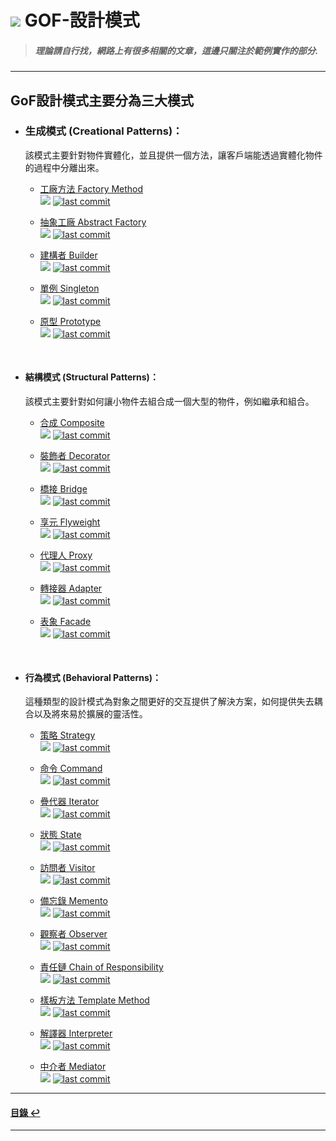 # ![](https://drive.google.com/uc?id=10INx5_pkhMcYRdx_OO4rXNXxcsvPtBYq) GOF-設計模式
> ##### 理論請自行找，網路上有很多相關的文章，這邊只關注於範例實作的部分.

---

## GoF設計模式主要分為三大模式

- ### 生成模式 (Creational Patterns)：<br>
  該模式主要針對物件實體化，並且提供一個方法，讓客戶端能透過實體化物件的過程中分離出來。
    - [工廠方法 Factory Method](https://github.com/RC-Dev-Tech/design-pattern-factory-method)
    <br>![](https://img.shields.io/badge/c%2B%2B-v1.0-blue)
    [![last commit](https://img.shields.io/github/last-commit/RC-Dev-Tech/design-pattern-factory-method)]()
    
    - [抽象工廠 Abstract Factory](https://github.com/RC-Dev-Tech/design-pattern-abstract-factory)
    <br>![](https://img.shields.io/badge/c%2B%2B-v1.0-blue)
    [![last commit](https://img.shields.io/github/last-commit/RC-Dev-Tech/design-pattern-abstract-factory)]()

    - [建構者 Builder](https://github.com/RC-Dev-Tech/design-pattern-builder)
    <br>![](https://img.shields.io/badge/c%2B%2B-v0.0-blue)
    [![last commit](https://img.shields.io/github/last-commit/RC-Dev-Tech/design-pattern-builder)]()

    - [單例 Singleton](https://github.com/RC-Dev-Tech/design-pattern-singleton)
    <br>![](https://img.shields.io/badge/c%2B%2B-v0.0-blue)
    [![last commit](https://img.shields.io/github/last-commit/RC-Dev-Tech/design-pattern-singleton)]()

    - [原型 Prototype](https://github.com/RC-Dev-Tech/design-pattern-prototype)
    <br>![](https://img.shields.io/badge/c%2B%2B-v0.0-blue)
    [![last commit](https://img.shields.io/github/last-commit/RC-Dev-Tech/design-pattern-prototype)]()

<br>

- #### 結構模式 (Structural Patterns)：<br>
  該模式主要針對如何讓小物件去組合成一個大型的物件，例如繼承和組合。
    - [合成 Composite](https://github.com/RC-Dev-Tech/design-pattern-composite)
    <br>![](https://img.shields.io/badge/c%2B%2B-v0.0-blue)
    [![last commit](https://img.shields.io/github/last-commit/RC-Dev-Tech/design-pattern-composite)]()

    - [裝飾者 Decorator](https://github.com/RC-Dev-Tech/design-pattern-decorator)
    <br>![](https://img.shields.io/badge/c%2B%2B-v0.0-blue)
    [![last commit](https://img.shields.io/github/last-commit/RC-Dev-Tech/design-pattern-decorator)]()

    - [橋接 Bridge](https://github.com/RC-Dev-Tech/design-pattern-bridge)
    <br>![](https://img.shields.io/badge/c%2B%2B-v0.0-blue)
    [![last commit](https://img.shields.io/github/last-commit/RC-Dev-Tech/design-pattern-bridge)]()

    - [享元 Flyweight](https://github.com/RC-Dev-Tech/design-pattern-flyweight)
    <br>![](https://img.shields.io/badge/c%2B%2B-v0.0-blue)
    [![last commit](https://img.shields.io/github/last-commit/RC-Dev-Tech/design-pattern-flyweight)]()

    - [代理人 Proxy](https://github.com/RC-Dev-Tech/design-pattern-proxy)
    <br>![](https://img.shields.io/badge/c%2B%2B-v0.0-blue)
    [![last commit](https://img.shields.io/github/last-commit/RC-Dev-Tech/design-pattern-proxy)]()

    - [轉接器 Adapter](https://github.com/RC-Dev-Tech/design-pattern-adapter)
    <br>![](https://img.shields.io/badge/c%2B%2B-v0.0-blue)
    [![last commit](https://img.shields.io/github/last-commit/RC-Dev-Tech/design-pattern-adapter)]()

    - [表象 Facade](https://github.com/RC-Dev-Tech/design-pattern-facade)
    <br>![](https://img.shields.io/badge/c%2B%2B-v0.0-blue)
    [![last commit](https://img.shields.io/github/last-commit/RC-Dev-Tech/design-pattern-facade)]()

<br>

- #### 行為模式 (Behavioral Patterns)：<br>
  這種類型的設計模式為對象之間更好的交互提供了解決方案，如何提供失去耦合以及將來易於擴展的靈活性。
    - [策略 Strategy](https://github.com/RC-Dev-Tech/design-pattern-strategy)
    <br>![](https://img.shields.io/badge/c%2B%2B-v0.0-blue)
    [![last commit](https://img.shields.io/github/last-commit/RC-Dev-Tech/design-pattern-strategy)]()

    - [命令 Command](https://github.com/RC-Dev-Tech/design-pattern-command)
    <br>![](https://img.shields.io/badge/c%2B%2B-v0.0-blue)
    [![last commit](https://img.shields.io/github/last-commit/RC-Dev-Tech/design-pattern-command)]()

    - [疊代器 Iterator](https://github.com/RC-Dev-Tech/design-pattern-iterator)
    <br>![](https://img.shields.io/badge/c%2B%2B-v0.0-blue)
    [![last commit](https://img.shields.io/github/last-commit/RC-Dev-Tech/design-pattern-iterator)]()

    - [狀態 State](https://github.com/RC-Dev-Tech/design-pattern-state)
    <br>![](https://img.shields.io/badge/c%2B%2B-v0.0-blue)
    [![last commit](https://img.shields.io/github/last-commit/RC-Dev-Tech/design-pattern-state)]()

    - [訪問者 Visitor](https://github.com/RC-Dev-Tech/design-pattern-visitor)
    <br>![](https://img.shields.io/badge/c%2B%2B-v0.0-blue)
    [![last commit](https://img.shields.io/github/last-commit/RC-Dev-Tech/design-pattern-visitor)]()

    - [備忘錄 Memento](https://github.com/RC-Dev-Tech/design-pattern-memento)
    <br>![](https://img.shields.io/badge/c%2B%2B-v0.0-blue)
    [![last commit](https://img.shields.io/github/last-commit/RC-Dev-Tech/design-pattern-memento)]()

    - [觀察者 Observer](https://github.com/RC-Dev-Tech/design-pattern-observer)
    <br>![](https://img.shields.io/badge/c%2B%2B-v0.0-blue)
    [![last commit](https://img.shields.io/github/last-commit/RC-Dev-Tech/design-pattern-observer)]()

    - [責任鏈 Chain of Responsibility](https://github.com/RC-Dev-Tech/design-pattern-chain-of-responsibility)
    <br>![](https://img.shields.io/badge/c%2B%2B-v0.0-blue)
    [![last commit](https://img.shields.io/github/last-commit/RC-Dev-Tech/design-pattern-chain-of-responsibility)]()

    - [樣板方法 Template Method](https://github.com/RC-Dev-Tech/design-pattern-template-method)
    <br>![](https://img.shields.io/badge/c%2B%2B-v0.0-blue)
    [![last commit](https://img.shields.io/github/last-commit/RC-Dev-Tech/design-pattern-template-method)]()

    - [解譯器 Interpreter](https://github.com/RC-Dev-Tech/design-pattern-interpreter)
    <br>![](https://img.shields.io/badge/c%2B%2B-v0.0-blue)
    [![last commit](https://img.shields.io/github/last-commit/RC-Dev-Tech/design-pattern-interpreter)]()

    - [中介者 Mediator](https://github.com/RC-Dev-Tech/design-pattern-mediator)
    <br>![](https://img.shields.io/badge/c%2B%2B-v0.0-blue)
    [![last commit](https://img.shields.io/github/last-commit/RC-Dev-Tech/design-pattern-mediator)]()

---

<!--ts-->
#### [目錄 ↩](#GoF設計模式主要分為三大模式)
<!--te-->
---
